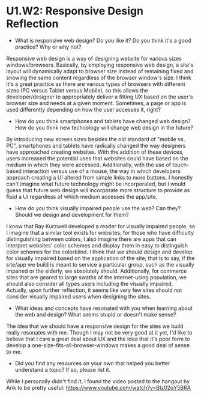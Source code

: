 # U1.W2: Responsive Design Reflection

* What is responsive web design? Do you like it?  Do you think it's a good practice? Why or why not?

Responsive web design is a way of designing website for various sizes windows/browsers. Basically, by employing responsive web design, a site's layout will dynamically adapt to browser size instead of remaining fixed and showing the same content regardless of the browser window's size. I think it's a great practice as there are various types of browsers with different sizes (PC versus Tablet versus Mobile), so this allows the developer/designer to appropriately deliver a fitting UX based on the user's browser size and needs at a given moment. Sometimes, a page or app is used differently depending on how the user accesses it, right?

* How do you think smartphones and tablets have changed web design? How do you think new technology will change web design in the future?

By introducing new screen sizes besides the old standard of "mobile vs. PC", smartphones and tablets have radically changed the way designers have approached creating websites. With the addition of these devices, users increased the potential uses that websites could have based on the medium in which they were accessed. Additionally, with the use of touch-based interaction versus use of a mouse, the way in which developers approach creating a UI altered from simple links to more buttons. I honestly can't imagine what future technology might be incorporated, but I would guess that future web design will incorporate more structure to provide as fluid a UI regardless of which medium accesses the app/site.

* How do you think visually impaired people use the web? Can they? Should we design and development for them?

I know that Ray Kurzweil developed a reader for visually impaired people, so I imagine that a similar tool exists for websites; for those who have difficulty distinguishing between colors, I also imagine there are apps that can interpret websites' color schemes and display them in easy to distinguish color schemes for the colorblind. I think that we should design and develop for visually impaired based on the application of the site; that is to say, if the site/app we build is meant to service a particular group, such as the visually impaired or the elderly, we absolutely should. Additionally, for commerce sites that are geared to large swaths of the internet-using population, we should also consider all types users including the visually impaired. Actually, upon further reflection, it seems like very few sites should not consider visually impaired users when designing the sites.

* What ideas and concepts have resonated with you when learning about the web and design? What seems stupid or doesn't make sense?

The idea that we should have a responsive design for the sites we build really resonates with me. Though I may not be very good at it yet, I'd like to believe that I care a great deal about UX and the idea that it's poor form to develop a one-size-fits-all-browser-windows makes a good deal of sense to me. 

* Did you find any resources on your own that helped you better understand a topic? If so, please list it.

While I personally didn't find it, I found the video posted to the hangout by Arik to be pretty useful:
https://www.youtube.com/watch?v=BIz02qY5BRA



